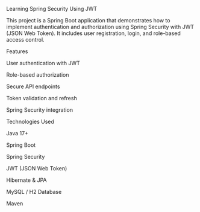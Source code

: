 Learning Spring Security Using JWT


This project is a Spring Boot application that demonstrates how to implement authentication and authorization using Spring Security with JWT (JSON Web Token). It includes user registration, login, and role-based access control.

Features

User authentication with JWT

Role-based authorization

Secure API endpoints

Token validation and refresh

Spring Security integration

Technologies Used

Java 17+

Spring Boot

Spring Security

JWT (JSON Web Token)

Hibernate & JPA

MySQL / H2 Database

Maven
